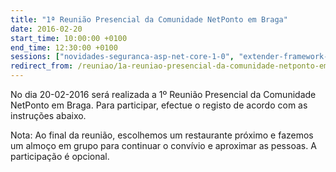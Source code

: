 ```yaml
---
title: "1ª Reunião Presencial da Comunidade NetPonto em Braga"
date: 2016-02-20
start_time: 10:00:00 +0100
end_time: 12:30:00 +0100
sessions: ["novidades-seguranca-asp-net-core-1-0", "extender-framework-asp-net-mvc"]
redirect_from: /reuniao/1a-reuniao-presencial-da-comunidade-netponto-em-braga/
---
```

No dia 20-02-2016 será realizada a 1º Reunião Presencial da Comunidade NetPonto em Braga. Para participar, efectue o registo de acordo com as instruções abaixo.

Nota: Ao final da reunião, escolhemos um restaurante próximo e fazemos um almoço em grupo para continuar o convívio e aproximar as pessoas. A participação é opcional.

